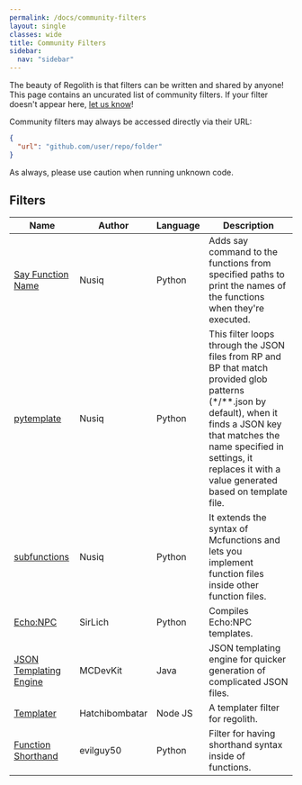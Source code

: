 ```yaml
---
permalink: /docs/community-filters
layout: single
classes: wide
title: Community Filters
sidebar:
  nav: "sidebar"
---
```


The beauty of Regolith is that filters can be written and shared by anyone! This page contains an uncurated list of community filters. If your filter doesn't appear here, [let us know](https://discord.com/invite/XjV87YN)!

Community filters may always be accessed directly via their URL:

```json
{
  "url": "github.com/user/repo/folder"
}
```

As always, please use caution when running unknown code.

## Filters

| Name                                                                                                    | Author         | Language | Description                                                                                                                                                                                                                                           |
|---------------------------------------------------------------------------------------------------------|----------------|----------|-------------------------------------------------------------------------------------------------------------------------------------------------------------------------------------------------------------------------------------------------------|
| [Say Function Name](https://github.com/Nusiq/regolith-filters/tree/master/debug_say_function_name)      | Nusiq          | Python | Adds say command to the functions from specified paths to print the names of the functions when they're executed.                                                                                                                                     |
| [pytemplate](https://github.com/Nusiq/regolith-filters/tree/master/pytemplate)                           | Nusiq          | Python | This filter loops through the JSON files from RP and BP that match provided glob patterns (*/**.json by default), when it finds a JSON key that matches the name specified in settings, it replaces it with a value generated based on template file. |
| [subfunctions](https://github.com/Nusiq/regolith-filters/tree/master/subfunctions)                      | Nusiq          | Python | It extends the syntax of Mcfunctions and lets you implement function files inside other function files.                                                                                                                                               |
| [Echo:NPC](https://github.com/SirLich/echo-npc-regolith/tree/main/echo)                                           | SirLich        | Python | Compiles Echo:NPC templates.                                                                                                                                                                                                                          |
| [JSON Templating Engine](https://github.com/MCDevKit/regolith-library/tree/main/json_templating_engine) | MCDevKit       | Java | JSON templating engine for quicker generation of complicated JSON files.                                                                                                                                                                              |
| [Templater](https://github.com/Hatchibombotar/useful-regolith-filters/tree/main/templater)              | Hatchibombatar | Node JS | A templater filter for regolith.                                                                                                                                                                                                                      |
| [Function Shorthand](https://github.com/evilguy50/regolith-shorthand/tree/master/shorthand)            | evilguy50      | Python | Filter for having shorthand syntax inside of functions.                                                                                                                                                                                               |
